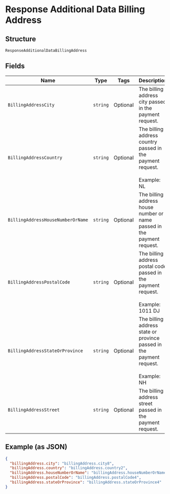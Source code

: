 
# Response Additional Data Billing Address

## Structure

`ResponseAdditionalDataBillingAddress`

## Fields

| Name | Type | Tags | Description |
|  --- | --- | --- | --- |
| `BillingAddressCity` | `string` | Optional | The billing address city passed in the payment request. |
| `BillingAddressCountry` | `string` | Optional | The billing address country passed in the payment request.<br><br>Example: NL |
| `BillingAddressHouseNumberOrName` | `string` | Optional | The billing address house number or name passed in the payment request. |
| `BillingAddressPostalCode` | `string` | Optional | The billing address postal code passed in the payment request.<br><br>Example: 1011 DJ |
| `BillingAddressStateOrProvince` | `string` | Optional | The billing address state or province passed in the payment request.<br><br>Example: NH |
| `BillingAddressStreet` | `string` | Optional | The billing address street passed in the payment request. |

## Example (as JSON)

```json
{
  "billingAddress.city": "billingAddress.city8",
  "billingAddress.country": "billingAddress.country2",
  "billingAddress.houseNumberOrName": "billingAddress.houseNumberOrName6",
  "billingAddress.postalCode": "billingAddress.postalCode4",
  "billingAddress.stateOrProvince": "billingAddress.stateOrProvince4"
}
```

